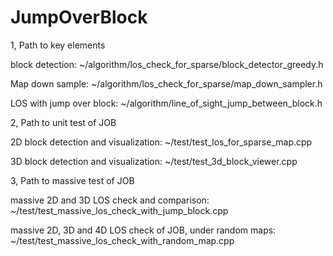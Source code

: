 # JumpOverBlock

1, Path to key elements

block detection: ~/algorithm/los_check_for_sparse/block_detector_greedy.h

Map down sample: ~/algorithm/los_check_for_sparse/map_down_sampler.h

LOS with jump over block: ~/algorithm/line_of_sight_jump_between_block.h

2, Path to unit test of JOB

2D block detection and visualization: ~/test/test_los_for_sparse_map.cpp

3D block detection and visualization: ~/test/test_3d_block_viewer.cpp 

3, Path to massive test of JOB

massive 2D and 3D LOS check and comparison: 
~/test/test_massive_los_check_with_jump_block.cpp

massive 2D, 3D and 4D LOS check of JOB, under random maps: 
~/test/test_massive_los_check_with_random_map.cpp

